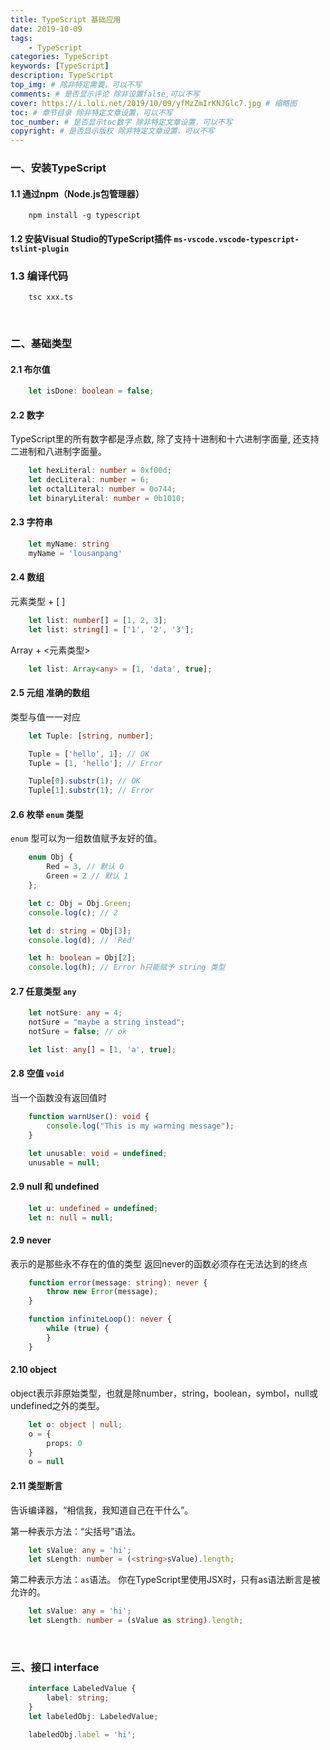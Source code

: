 ```yaml
---
title: TypeScript 基础应用
date: 2019-10-09
tags: 
    - TypeScript
categories: TypeScript
keywords: [TypeScript]
description: TypeScript
top_img: # 除非特定需要，可以不写
comments: # 是否显示评论 除非设置false,可以不写
cover: https://i.loli.net/2019/10/09/yfMzZmIrKNJGlc7.jpg # 缩略图
toc: # 章节目录 除非特定文章设置，可以不写
toc_number: # 是否显示toc数字 除非特定文章设置，可以不写
copyright: # 是否显示版权 除非特定文章设置，可以不写
---
```


<!-- ![TypeScript](https://i.loli.net/2019/10/09/yfMzZmIrKNJGlc7.jpg) -->

### 一、安装TypeScript
#### 1.1 通过npm（Node.js包管理器）
```
    npm install -g typescript
```
#### 1.2 安装Visual Studio的TypeScript插件 `ms-vscode.vscode-typescript-tslint-plugin`
### 1.3 编译代码
```
    tsc xxx.ts
```
<br>

### 二、基础类型
#### 2.1 布尔值
```ts
    let isDone: boolean = false;
```
#### 2.2 数字
TypeScript里的所有数字都是浮点数, 除了支持十进制和十六进制字面量, 还支持二进制和八进制字面量。
```ts
    let hexLiteral: number = 0xf00d;
    let decLiteral: number = 6;
    let octalLiteral: number = 0o744;
    let binaryLiteral: number = 0b1010;
```
#### 2.3 字符串
```ts
    let myName: string
    myName = 'lousanpang'
```
#### 2.4 数组
元素类型 + [ ]
```ts
    let list: number[] = [1, 2, 3];
    let list: string[] = ['1', '2', '3'];
```
Array + <元素类型>
```ts
    let list: Array<any> = [1, 'data', true];
```
#### 2.5 元组 准确的数组
类型与值一一对应
```ts
    let Tuple: [string, number];

    Tuple = ['hello', 1]; // OK
    Tuple = [1, 'hello']; // Error

    Tuple[0].substr(1); // OK
    Tuple[1].substr(1); // Error
```
#### 2.6 枚举 `enum` 类型
`enum` 型可以为一组数值赋予友好的值。
```ts
    enum Obj {
        Red = 3, // 默认 0
        Green = 2 // 默认 1
    };

    let c: Obj = Obj.Green;
    console.log(c); // 2

    let d: string = Obj[3];
    console.log(d); // 'Red'

    let h: boolean = Obj[2];
    console.log(h); // Error h只能赋予 string 类型
```
#### 2.7 任意类型 `any`
```ts
    let notSure: any = 4;
    notSure = "maybe a string instead";
    notSure = false; // ok

    let list: any[] = [1, 'a', true];
```
#### 2.8 空值 `void`
当一个函数没有返回值时
```ts
    function warnUser(): void {
        console.log("This is my warning message");
    }

    let unusable: void = undefined;
    unusable = null;
```
#### 2.9 null 和 undefined
```ts
    let u: undefined = undefined;
    let n: null = null;
```
#### 2.9 never
表示的是那些永不存在的值的类型
返回never的函数必须存在无法达到的终点
```ts
    function error(message: string): never {
        throw new Error(message);
    }

    function infiniteLoop(): never {
        while (true) {
        }
    }
```
#### 2.10 object
object表示非原始类型，也就是除number，string，boolean，symbol，null或undefined之外的类型。
```ts
    let o: object | null;
    o = {
        props: 0
    }
    o = null
```
#### 2.11 类型断言
告诉编译器，“相信我，我知道自己在干什么”。
  
第一种表示方法：“尖括号”语法。
```ts
    let sValue: any = 'hi';
    let sLength: number = (<string>sValue).length;
```

第二种表示方法：`as`语法。
你在TypeScript里使用JSX时，只有as语法断言是被允许的。
```ts
    let sValue: any = 'hi';
    let sLength: number = (sValue as string).length;
```
<br>

### 三、接口 interface 
```ts
    interface LabeledValue {
        label: string;
    }
    let labeledObj: LabeledValue;

    labeledObj.label = 'hi';
```